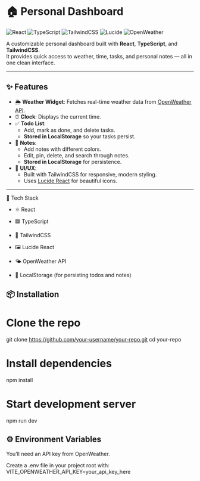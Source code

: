 # 🏠 Personal Dashboard

![React](https://img.shields.io/badge/React-20232A?style=for-the-badge&logo=react&logoColor=61DAFB)
![TypeScript](https://img.shields.io/badge/TypeScript-3178C6?style=for-the-badge&logo=typescript&logoColor=white)
![TailwindCSS](https://img.shields.io/badge/TailwindCSS-38B2AC?style=for-the-badge&logo=tailwind-css&logoColor=white)
![Lucide](https://img.shields.io/badge/Icons-Lucide-informational?style=for-the-badge&logo=lucide&logoColor=white)
![OpenWeather](https://img.shields.io/badge/API-OpenWeather-orange?style=for-the-badge)

A customizable personal dashboard built with **React**, **TypeScript**, and **TailwindCSS**.  
It provides quick access to weather, time, tasks, and personal notes — all in one clean interface.

---

## ✨ Features
- 🌦 **Weather Widget**: Fetches real-time weather data from [OpenWeather API](https://openweathermap.org/api).
- ⏰ **Clock**: Displays the current time.
- ✅ **Todo List**:
  - Add, mark as done, and delete tasks.
  - **Stored in LocalStorage** so your tasks persist.
- 📝 **Notes**:
  - Add notes with different colors.
  - Edit, pin, delete, and search through notes.
  - **Stored in LocalStorage** for persistence.
- 🎨 **UI/UX**:
  - Built with TailwindCSS for responsive, modern styling.
  - Uses [Lucide React](https://lucide.dev/) for beautiful icons.

---

🚀 Tech Stack

- ⚛️ React

- 🟦 TypeScript

- 🎨 TailwindCSS

- 🖼 Lucide React

- 🌤 OpenWeather API

- 💾 LocalStorage (for persisting todos and notes)



## 📦 Installation
# Clone the repo
git clone https://github.com/your-username/your-repo.git
cd your-repo

# Install dependencies
npm install

# Start development server
npm run dev

## ⚙️ Environment Variables

You’ll need an API key from OpenWeather. 

Create a .env file in your project root with:
VITE_OPENWEATHER_API_KEY=your_api_key_here
